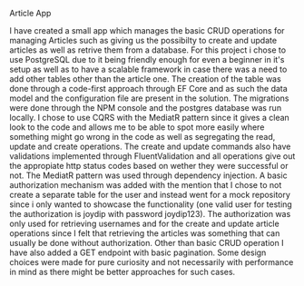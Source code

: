 Article App

I have created a small app which manages the basic CRUD operations for managing Articles such as giving us the possibilty to create and update articles as well as retrive them from a database.
For this project i chose to use PostgreSQL due to it being friendly enough for even a beginner in it's setup as well as to have a scalable framework in case there was a need to add other tables other than the article one. 
The creation of the table was done through a code-first approach through EF Core and as such the data model and the configuration file are present in the solution.
The migrations were done through the NPM console and the postgres database was run locally.
I chose to use CQRS with the MediatR pattern since it gives a clean look to the code and allows me to be able to spot more easily where something might go wrong in the code as well as segregating the read, update and create operations.
The create and update commands also have validations implemented through FluentValidation and all operations give out the appropiate http status codes based on wether they were successful or not. The MediatR pattern was used through dependency injection.
A basic authorization mechanism was added with the mention that I chose to not create a separate table for the user and instead went for a mock repository since i only wanted to showcase the functionality (one valid user for testing the authorization is joydip with 
password joydip123). The authorization was only used for retrieving usernames and for the create and update article operations since I felt that retrieving the articles was something that can usually be done without authorization.
Other than basic CRUD operation I have also added a GET endpoint with basic pagination.
Some design choices were made for pure curiosity and not necessarily with performance in mind as there might be better approaches for such cases.
